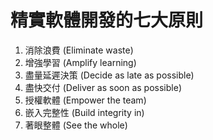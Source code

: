 # 精實軟體開發的七大原則

1. 消除浪費 (Eliminate waste)
2. 增強學習 (Amplify learning)
3. 盡量延遲決策 (Decide as late as possible)
4. 盡快交付 (Deliver as soon as possible)
5. 授權軟體 (Empower the team)
6. 嵌入完整性 (Build integrity in)
7. 著眼整體 (See the whole)
